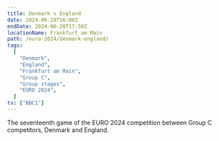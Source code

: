 ```yaml
---
title: Denmark v England
date: 2024-06-20T16:00Z
endDate: 2024-06-20T17:50Z
locationName: Frankfurt am Main
path: /euro-2024/denmark-england/
tags:
  [
    "Denmark",
    "England",
    "Frankfurt am Main",
    "Group C",
    "Group stages",
    "EURO 2024",
  ]
tv: ["BBC1"]
---
```

The seventeenth game of the EURO 2024 competition between Group C competitors, Denmark and England.
